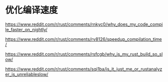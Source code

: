 # 优化编译速度

https://www.reddit.com/r/rust/comments/rnkyc0/why_does_my_code_compile_faster_on_nightly/

https://www.reddit.com/r/rust/comments/rv8126/speedup_compilation_time/

https://www.reddit.com/r/rust/comments/rsfcgb/why_is_my_rust_build_so_slow/

https://www.reddit.com/r/rust/comments/sqi1ba/is_it_just_me_or_rustanalyzer_is_unreliableslow/